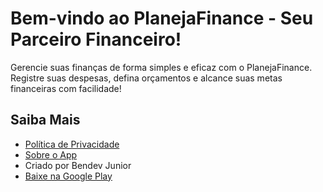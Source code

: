 # Bem-vindo ao PlanejaFinance - Seu Parceiro Financeiro!

Gerencie suas finanças de forma simples e eficaz com o PlanejaFinance. Registre suas despesas, defina orçamentos e alcance suas metas financeiras com facilidade!

## Saiba Mais

- [Política de Privacidade](politica-de-privacidade)
- [Sobre o App](sobre-o-app)
- Criado por Bendev Junior
- [Baixe na Google Play](https://play.google.com/store/apps/details?id=com.example.planejafinance)
